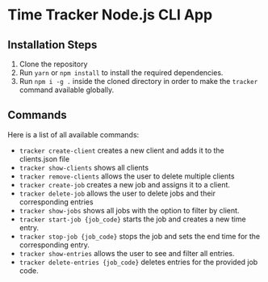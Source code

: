 # Time Tracker Node.js CLI App

## Installation Steps

1. Clone the repository
2. Run `yarn` or `npm install` to install the required dependencies.
3. Run `npm i -g .` inside the cloned directory in order to make the `tracker` command available globally.

## Commands

Here is a list of all available commands:

* `tracker create-client` creates a new client and adds it to the clients.json file 
* `tracker show-clients` shows all clients
* `tracker remove-clients` allows the user to delete multiple clients
* `tracker create-job` creates a new job and assigns it to a client.
* `tracker delete-job` allows the user to delete jobs and their corresponding entries
* `tracker show-jobs` shows all jobs with the option to filter by client.
* `tracker start-job {job_code}` starts the job and creates a new time entry.
* `tracker stop-job {job_code}` stops the job and sets the end time for the corresponding entry.
* `tracker show-entries` allows the user to see and filter all entries.
* `tracker delete-entries {job_code}` deletes entries for the provided job code.
